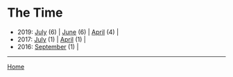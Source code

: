 # The Time

  * 2019: 
      [July](./the-time-2019-07.md) (6) | 
      [June](./the-time-2019-06.md) (6) | 
      [April](./the-time-2019-04.md) (4) | 
  * 2017: 
      [July](./the-time-2017-07.md) (1) | 
      [April](./the-time-2017-04.md) (1) | 
  * 2016: 
      [September](./the-time-2016-09.md) (1) | 

----

[Home](../)
